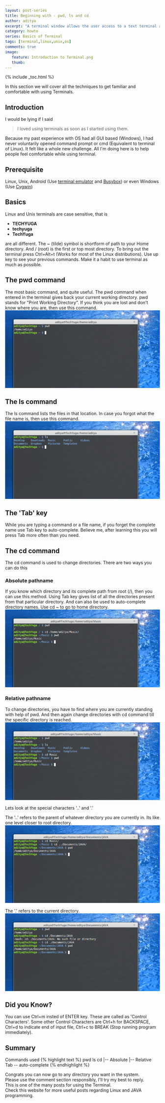 ```yaml
---
layout: post-series
title: Beginning with - pwd, ls and cd
author: aditya
excerpt: "A terminal window allows the user access to a text terminal and all its applications such as command-line interfaces (CLI) and text user interface (TUI) applications. Lets analyze a few basic applications of using the Terminal."
category: howto
series: Basics of Terminal
tags: [terminal,linux,unix,os]
comments: true
image: 
   feature: Introduction to Terminal.png
   thumb:
---
```


{% include _toc.html %}

In this section we will cover all the techniques to get familiar and comfortable with using Terminals.

## Introduction

I would be lying if I said 

>	I loved using terminals as soon as I started using them.

Because my past experience with OS had all GUI based (Windows), I had never voluntarily opened command prompt or cmd (Equivalent to terminal of Linux).
It felt like a whole new challenge. All I'm doing here is to help people feel comfortable while using terminal.

## Prerequisite

Linux, Unix, Android (Use [terminal emulator](http://play.google.com/store/apps/details?id=jackpal.androidterm) and [Busybox](http://play.google.com/store/apps/details?id=burrows.apps.busybox)) or even Windows (Use [Cygwin](https://www.cygwin.com/))

## Basics 

Linux and Unix terminals are case sensitive, that is 

* **TECHYUGA** 
* **techyuga** 
* **TechYuga** 

are all different. 
The ~ (tilde) symbol is shortform of path to your Home directory.
And / (root) is the first or top most directory. 
To bring out the terminal press Ctrl+Alt+t (Works for most of the Linux distributions). 
Use up key to see your previous commands. Make it a habit to use terminal as much as possible.

## The pwd command

The most basic command, and quite useful.
The pwd command when entered in the terminal gives back your current working directory.
pwd stands for "Print Working Directory". If you think you are lost and don't know where you are, then use this command.
![pwd in use](/images/contentimages/IntroductiontoTerminal/1pwd.png "pwd in use")

## The ls command

The ls command lists the files in that location. In case you forgot what the file name is, then use this command. 
![ls in use](/images/contentimages/IntroductiontoTerminal/2ls.png "ls in use")

## The 'Tab' key

While you are typing a command or a file name, if you forget the complete name use Tab key to auto-complete.
Believe me, after learning this you will press Tab more often than you need.

## The cd command

The cd command is used to change directories. There are two ways you can do this 

### Absolute pathname

If you know which directory and its complete path from root (/), then you can use this method. 
Using Tab key gives list of all the directories present from that particular directory. And can also be used to auto-complete directory names. 
Use cd ~ to go to home directory.
![from root to Music](/images/contentimages/IntroductiontoTerminal/3absolute.png "from root to Music")

### Relative pathname

To change directories, you have to find where you are currently standing with help of pwd.
And then again change directories with cd command till the specific directory is reached. 
![from home to Music](/images/contentimages/IntroductiontoTerminal/4relative.png "from home to Music")

Lets look at the special characters '..' and '.'

The '..' refers to the parent of whatever directory you are currently in.
Its like one level closer to root directory.
![usage of .. operator](/images/contentimages/IntroductiontoTerminal/5..operator.png "usage of .. operator")

The '.' refers to the current directory.
![usage of . operator](/images/contentimages/IntroductiontoTerminal/6.operator.png "usage of . operator")

## Did you Know?

You can use Ctrl+m insted of ENTER key. These are called as 'Control Characters'. Some other Control Characters are 
Ctrl+h for BACKSPACE, Ctrl+d to indicate end of input file, Ctrl+c to BREAK (Stop running program immediately).

## Summary 

Commands used
{% highlight text %}
pwd
ls
cd
|-- Absolute 
|-- Relative
Tab -- auto-complete
{% endhighlight %}

Congrats you can now go to any directory you want in the system.<br/>
Please use the comment section responsibly, I'll try my best to reply.<br/>
This is one of the many posts for using the Terminal.<br/>
Check this website for more useful posts regarding Linux and JAVA programming.<br/>
